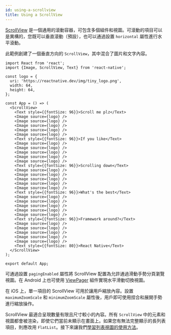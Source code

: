 ```yaml
---
id: using-a-scrollview
title: Using a ScrollView
---
```


[ScrollView](scrollview.md) 是一個通用的滾動容器，可包含多個組件和視圖。可滾動的項目可以是異構的，您既可以垂直滾動（預設），也可以通過設置 `horizontal` 屬性進行水平滾動。

此範例創建了一個垂直方向的 `ScrollView`，其中混合了圖片和文字內容。

```SnackPlayer name=Using%20ScrollView
import React from 'react';
import {Image, ScrollView, Text} from 'react-native';

const logo = {
  uri: 'https://reactnative.dev/img/tiny_logo.png',
  width: 64,
  height: 64,
};

const App = () => (
  <ScrollView>
    <Text style={{fontSize: 96}}>Scroll me plz</Text>
    <Image source={logo} />
    <Image source={logo} />
    <Image source={logo} />
    <Image source={logo} />
    <Image source={logo} />
    <Text style={{fontSize: 96}}>If you like</Text>
    <Image source={logo} />
    <Image source={logo} />
    <Image source={logo} />
    <Image source={logo} />
    <Image source={logo} />
    <Text style={{fontSize: 96}}>Scrolling down</Text>
    <Image source={logo} />
    <Image source={logo} />
    <Image source={logo} />
    <Image source={logo} />
    <Image source={logo} />
    <Text style={{fontSize: 96}}>What's the best</Text>
    <Image source={logo} />
    <Image source={logo} />
    <Image source={logo} />
    <Image source={logo} />
    <Image source={logo} />
    <Text style={{fontSize: 96}}>Framework around?</Text>
    <Image source={logo} />
    <Image source={logo} />
    <Image source={logo} />
    <Image source={logo} />
    <Image source={logo} />
    <Text style={{fontSize: 80}}>React Native</Text>
  </ScrollView>
);

export default App;
```

可通過設置 `pagingEnabled` 屬性將 ScrollView 配置為允許通過滑動手勢分頁瀏覽視圖。在 Android 上也可使用 [ViewPager](https://github.com/react-native-community/react-native-viewpager) 組件實現水平滑動切換視圖。

在 iOS 上，單一項目的 ScrollView 可用於讓用戶縮放內容。設置 `maximumZoomScale` 和 `minimumZoomScale` 屬性後，用戶即可使用捏合和展開手勢進行縮放操作。

ScrollView 最適合呈現數量有限且尺寸較小的內容。所有 `ScrollView` 中的元素和視圖都會被渲染，即使它們當前未顯示在畫面上。如果您有無法完整顯示的長列表項目，則應改用 `FlatList`。接下來讓我們[學習列表視圖的使用方法](using-a-listview.md)。